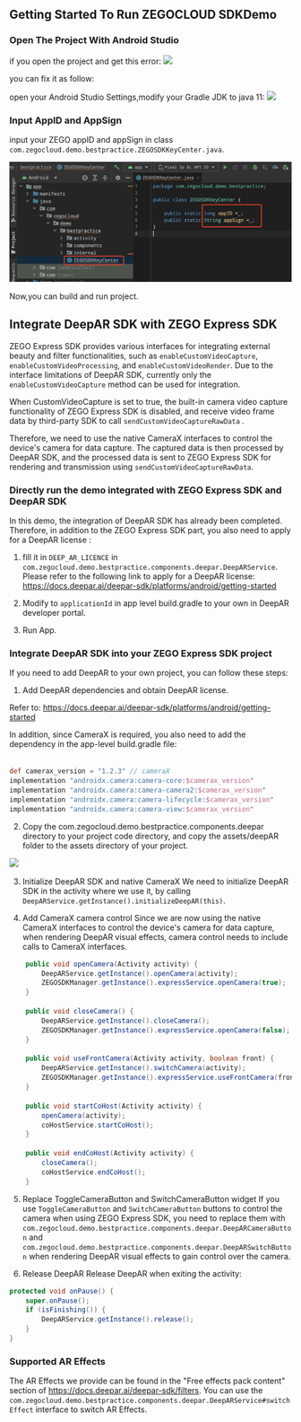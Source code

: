 ## Getting Started To Run ZEGOCLOUD SDKDemo

### Open The Project With Android Studio

if you open the project and get this error:
<img src="https://github.com/ZEGOCLOUD/zegocloud_sdk_demo_android/blob/master/best_practice/pngs/AS_1.jpg">

you can fix it as follow:


open your Android Studio Settings,modify your Gradle JDK to java 11:
<img src="https://github.com/ZEGOCLOUD/zegocloud_sdk_demo_android/blob/master/best_practice/pngs/AS_2.jpg">

### Input AppID and AppSign

input your ZEGO appID and appSign in class `com.zegocloud.demo.bestpractice.ZEGOSDKKeyCenter.java`.


<img src="https://github.com/ZEGOCLOUD/zego_beauty_effects_demo_android/blob/master/best_practice/pngs/demo1.jpg">


Now,you can build and run project.







## Integrate DeepAR SDK with ZEGO Express SDK

ZEGO Express SDK provides various interfaces for integrating external beauty and filter functionalities, such as `enableCustomVideoCapture`, `enableCustomVideoProcessing`, and `enableCustomVideoRender`. Due to the interface limitations of DeepAR SDK, currently only the `enableCustomVideoCapture` method can be used for integration.

When CustomVideoCapture is set to true, the built-in camera video capture functionality of ZEGO Express SDK is disabled, and receive video frame data by third-party SDK to call `sendCustomVideoCaptureRawData` .

Therefore, we need to use the native CameraX interfaces to control the device's camera for data capture. The captured data is then processed by DeepAR SDK, and the processed data is sent to ZEGO Express SDK for rendering and transmission using `sendCustomVideoCaptureRawData`.



### Directly run the demo integrated with ZEGO Express SDK and DeepAR SDK
In this demo, the integration of DeepAR SDK has already been completed. Therefore, in addition to the ZEGO Express SDK part, you also need to apply for a DeepAR license :

1. fill it in `DEEP_AR_LICENCE` in `com.zegocloud.demo.bestpractice.components.deepar.DeepARService`. Please refer to the following link to apply for a DeepAR license: https://docs.deepar.ai/deepar-sdk/platforms/android/getting-started

2. Modify to `applicationId` in app level build.gradle to your own in DeepAR developer portal.
   
3. Run App.


### Integrate DeepAR SDK into your ZEGO Express SDK project
If you need to add DeepAR to your own project, you can follow these steps:

1. Add DeepAR dependencies and obtain DeepAR license.

Refer to: https://docs.deepar.ai/deepar-sdk/platforms/android/getting-started

In addition, since CameraX is required, you also need to add the dependency in the app-level build.gradle file:

```groovy

def camerax_version = "1.2.3" // cameraX
implementation "androidx.camera:camera-core:$camerax_version"
implementation "androidx.camera:camera-camera2:$camerax_version"
implementation "androidx.camera:camera-lifecycle:$camerax_version"
implementation "androidx.camera:camera-view:$camerax_version"

```


2. Copy the com.zegocloud.demo.bestpractice.components.deepar directory to your project code directory, and copy the assets/deepAR folder to the assets directory of your project. 

<img src="https://github.com/ZEGOCLOUD/zego_beauty_effects_demo_android/tree/feature/deepAR/best_practice/pngs/deepar_copy.jpg">

3. Initialize DeepAR SDK and native CameraX 
We need to initialize DeepAR SDK in the activity where we use it, by calling `DeepARService.getInstance().initializeDeepAR(this)`. 


4. Add CameraX camera control 
Since we are now using the native CameraX interfaces to control the device's camera for data capture, when rendering DeepAR visual effects, camera control needs to include calls to CameraX interfaces.

```java
    public void openCamera(Activity activity) {
        DeepARService.getInstance().openCamera(activity);
        ZEGOSDKManager.getInstance().expressService.openCamera(true);
    }

    public void closeCamera() {
        DeepARService.getInstance().closeCamera();
        ZEGOSDKManager.getInstance().expressService.openCamera(false);
    }

    public void useFrontCamera(Activity activity, boolean front) {
        DeepARService.getInstance().switchCamera(activity);
        ZEGOSDKManager.getInstance().expressService.useFrontCamera(front);
    }

    public void startCoHost(Activity activity) {
        openCamera(activity);
        coHostService.startCoHost();
    }

    public void endCoHost(Activity activity) {
        closeCamera();
        coHostService.endCoHost();
    }
```

5. Replace ToggleCameraButton and SwitchCameraButton widget
If you use `ToggleCameraButton` and `SwitchCameraButton` buttons to control the camera when using ZEGO Express SDK, you need to replace them with `com.zegocloud.demo.bestpractice.components.deepar.DeepARCameraButton` and `com.zegocloud.demo.bestpractice.components.deepar.DeepARSwitchButton` when rendering DeepAR visual effects to gain control over the camera.

6. Release DeepAR
Release DeepAR when exiting the activity:

```java
protected void onPause() {
    super.onPause();
    if (isFinishing()) {
        DeepARService.getInstance().release();
    }
}
```

### Supported AR Effects

The AR Effects we provide can be found in the "Free effects pack content" section of https://docs.deepar.ai/deepar-sdk/filters. You can use the `com.zegocloud.demo.bestpractice.components.deepar.DeepARService#switchEffect` interface to switch AR Effects.




